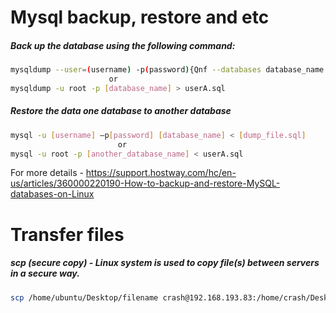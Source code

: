 # Mysql backup, restore and etc
##### Back up the database using the following command:
```bash
mysqldump --user=(username) -p(password){Qnf --databases database_name | gzip > /opt/filename.gz
                      or  
mysqldump -u root -p [database_name] > userA.sql                        
```
##### Restore the data one database to another database
```bash
mysql -u [username] –p[password] [database_name] < [dump_file.sql]
                        or
mysql -u root -p [another_database_name] < userA.sql
```
For more details - https://support.hostway.com/hc/en-us/articles/360000220190-How-to-backup-and-restore-MySQL-databases-on-Linux
# Transfer files
##### scp (secure copy)  - Linux system is used to copy file(s) between servers in a secure way.
```bash
scp /home/ubuntu/Desktop/filename crash@192.168.193.83:/home/crash/Desktop/ashli-project
```
